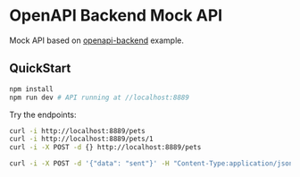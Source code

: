 # OpenAPI Backend Mock API

Mock API based on [openapi-backend](https://github.com/anttiviljami/openapi-backend) example.

## QuickStart

```bash
npm install
npm run dev # API running at //localhost:8889
```

Try the endpoints:

```bash
curl -i http://localhost:8889/pets
curl -i http://localhost:8889/pets/1
curl -i -X POST -d {} http://localhost:8889/pets

curl -i -X POST -d '{"data": "sent"}' -H "Content-Type:application/json" http://localhost:8889/pets
```
